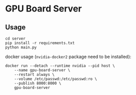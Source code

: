 # GPU Board Server

## Usage

```
cd server
pip install -r requirements.txt
python main.py
```

docker usage (`nvidia-docker2` package need to be installed):

```shell
docker run --detach --runtime nvidia --pid host \
    --name gpu-board-server \
    --restart always \
    --volume /etc/passwd:/etc/passwd:ro \
    --publish 8000:8000 \
    gpu-board-server
```

